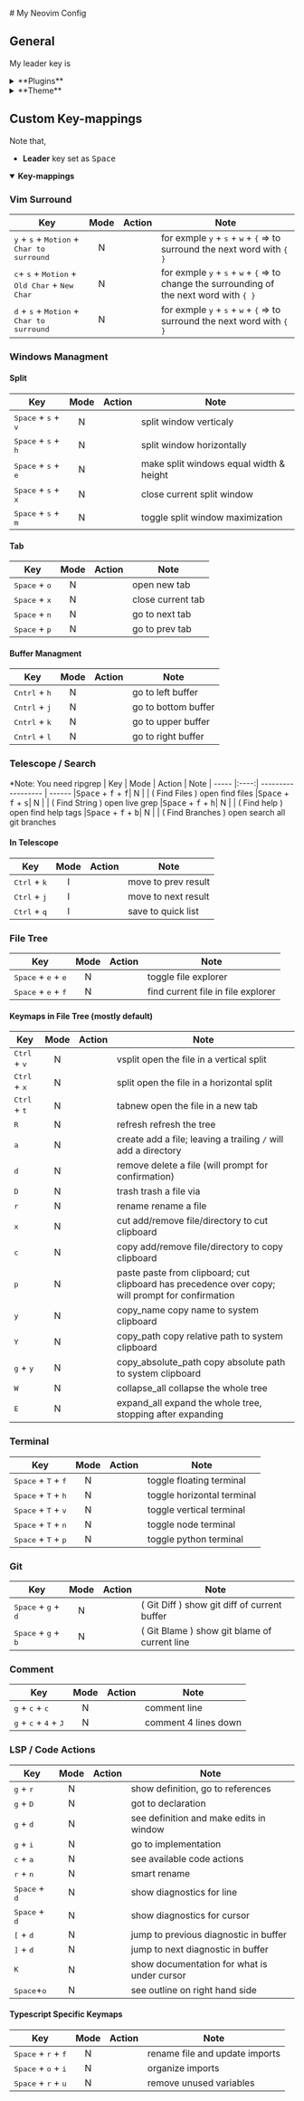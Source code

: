 <span style="center"># My Neovim Config</span>

## General

My leader key is <space>

<details>
<summary>**Plugins**</summary>
<br>
**Plugin managment:**
- [packer](https://github.com/wbthomason/packer.nvim)

**Snippets:**
- [LuaSnip](https://github.com/L3MON4D3/LuaSnip)
- [friendly-snippets](https://github.com/rafamadriz/friendly-snippets)
- [cmp_luasnip](https://github.com/saadparwaiz1/cmp_luasnip)

**LSP:**
- [nvim-lspconfig](https://github.com/neovim/nvim-lspconfig)
- [mason.nvim](https://github.com/williamboman/mason.nvim)
- [mason-lspconfig](https://github.com/williamboman/mason-lspconfig.nvim)
- [cmp-nvim-lsp](https://github.com/hrsh7th/cmp-nvim-lsp)
- [lsp sage](https://github.com/glepnir/lspsaga.nvim)
- [additional fuctionality for TS](https://github.com/jose-elias-alvarez/typescript.nvim)
- [lsp kind](https://github.com/onsails/lspkind.nvim)

**CMD / Autocompletion:**
- [nvim-cmp](https://github.com/hrsh7th/nvim-cmp)
- [cmp-buffer](https://github.com/hrsh7th/cmp-buffer)
- [cmp-path](https://github.com/hrsh7th/cmp-path)

**Formating / Linting:**
- [null-ls](https://github.com/jose-elias-alvarez/null-ls.nvim)
- [mason-null-ls](https://github.com/jayp0521/mason-null-ls.nvim)

**Other:**
- [popup](https://github.com/nvim-lua/popup.nvim)
- [plenary](https://github.com/folke/plenary.nvim)
- [lualine.nvim](https://github.com/nvim-lualine/lualine.nvim)
- [telescope](https://github.com/nvim-telescope/telescope.nvim)
- [nvim-tree](https://github.com/nvim-tree/nvim-tree.lua)
- [gitsigns](https://github.com/lewis6991/gitsigns.nvim)
- [bufferline](https://github.com/akinsho/bufferline.nvim)
- [which-key](https://github.com/folke/which-key.nvim)
- [toggleterm](https://github.com/akinsho/toggleterm.nvim)
- [treesitter](https://github.com/nvim-treesitter/nvim-treesitter)
- [nvim-autopairs](https://github.com/windwp/nvim-autopairs)
- [nvim-ts-autotag](https://github.com/windwp/nvim-ts-autotag)
- [vim-maximizer](https://github.com/szw/vim-maximizer)
- [comment](https://github.com/numToStr/Comment.nvim)
- [vim-surround](https://github.com/tpope/vim-surround)
</details>

<details>
<summary>**Theme**</summary>
<br>

- [vim-nigthfly](https://github.com/bluz71/vim-nightfly-colors)
</details>

## Custom Key-mappings

Note that,

* **Leader** key set as <kbd>Space</kbd>

<details open>
  <summary>
    <strong>Key-mappings</strong>
  </summary>


### Vim Surround
| Key           | Mode          | Action             | Note
| ----- |:----:| ------------------ | ------
| <kbd>y</kbd> + <kbd>s</kbd> + <kbd>Motion</kbd> + <kbd>Char to surround</kbd>| N | | for exmple <kbd>y</kbd> + <kbd>s</kbd> + <kbd>w</kbd> + <kbd>{</kbd> => to surround the next word with <kbd>{ </kbd> <kbd>}</kbd>
| <kbd>c</kbd>+ <kbd>s</kbd> + <kbd>Motion</kbd> + <kbd>Old Char</kbd> + <kbd>New Char</kbd> | N |  |  for exmple <kbd>y</kbd> + <kbd>s</kbd> + <kbd>w</kbd> + <kbd>{</kbd> => to change the surrounding of the next word with <kbd>{ </kbd> <kbd>}</kbd>
| <kbd>d</kbd> + <kbd>s</kbd> + <kbd>Motion</kbd> + <kbd>Char to surround</kbd> | N | | for exmple <kbd>y</kbd> + <kbd>s</kbd> + <kbd>w</kbd> + <kbd>{</kbd> => to surround the next word with <kbd>{ </kbd> <kbd>}</kbd>

### Windows Managment

#### Split
| Key           | Mode          | Action             | Note
| ----- |:----:| ------------------ | ------
|<kbd>Space</kbd> + <kbd>s</kbd> + <kbd>v</kbd> | N | |  split window verticaly
|<kbd>Space</kbd> + <kbd>s</kbd> + <kbd>h</kbd> | N | |  split window horizontally
|<kbd>Space</kbd> + <kbd>s</kbd> + <kbd>e</kbd> | N | |  make split windows equal width & height
|<kbd>Space</kbd> + <kbd>s</kbd> + <kbd>x</kbd> | N | |  close current split window
|<kbd>Space</kbd> + <kbd>s</kbd> + <kbd>m</kbd> | N | |  toggle split window maximization

#### Tab
| Key           | Mode          | Action             | Note
| ----- |:----:| ------------------ | ------
| <kbd>Space</kbd> + <kbd>o</kbd> | N | | open new tab
| <kbd>Space</kbd> + <kbd>x</kbd> | N | | close current tab
| <kbd>Space</kbd> + <kbd>n</kbd> | N | | go to next tab
| <kbd>Space</kbd> + <kbd>p</kbd> | N | | go to prev tab

#### Buffer Managment
| Key           | Mode          | Action             | Note
| ----- |:----:| ------------------ | ------
|<kbd>Cntrl</kbd> + <kbd>h</kbd>| N | | go to left buffer
|<kbd>Cntrl</kbd> + <kbd>j</kbd>| N | | go to bottom buffer
|<kbd>Cntrl</kbd> + <kbd>k</kbd>| N | | go to upper buffer
|<kbd>Cntrl</kbd> + <kbd>l</kbd>| N | | go to right buffer

### Telescope / Search

\*Note: You need ripgrep
| Key           | Mode          | Action             | Note
| ----- |:----:| ------------------ | ------
|<kbd>Space</kbd> + <kbd>f</kbd> + <kbd>f</kbd>| N  | | ( Find Files ) open find files
|<kbd>Space</kbd> + <kbd>f</kbd> + <kbd>s</kbd>| N  | | ( Find String ) open live grep
|<kbd>Space</kbd> + <kbd>f</kbd> + <kbd>h</kbd>| N  | | ( Find help ) open find help tags
|<kbd>Space</kbd> + <kbd>f</kbd> + <kbd>b</kbd>| N  | | ( Find Branches ) open search all git branches

#### In Telescope
| Key           | Mode          | Action             | Note
| ----- |:----:| ------------------ | ------
|<kbd>Ctrl</kbd> + <kbd>k</kbd>| I | |  move to prev result
|<kbd>Ctrl</kbd> + <kbd>j</kbd>| I | |  move to next result
|<kbd>Ctrl</kbd> + <kbd>q</kbd>| I | |  save to quick list

### File Tree
| Key           | Mode          | Action             | Note
| ----- |:----:| ------------------ | ------
|<kbd>Space</kbd> + <kbd>e</kbd> + <kbd>e</kbd>| N | | toggle file explorer
|<kbd>Space</kbd> + <kbd>e</kbd> + <kbd>f</kbd>| N | | find current file in file explorer

#### Keymaps in File Tree (mostly default)
| Key           | Mode          | Action             | Note
| ----- |:----:| ------------------ | ------
|<kbd>Ctrl</kbd> + <kbd>v</kbd> | N | |  vsplit open the file in a vertical split
|<kbd>Ctrl</kbd> + <kbd>x</kbd> | N | |  split open the file in a horizontal split
|<kbd>Ctrl</kbd> + <kbd>t</kbd> | N | |  tabnew open the file in a new tab
|<kbd>R</kbd>| N | | refresh refresh the tree
|<kbd>a</kbd>| N | | create add a file; leaving a trailing `/` will add a directory
|<kbd>d</kbd>| N | | remove delete a file (will prompt for confirmation)
|<kbd>D</kbd>| N | | trash trash a file via |trash| option
|<kbd>r</kbd>| N | | rename rename a file
|<kbd>x</kbd>| N | | cut add/remove file/directory to cut clipboard
|<kbd>c</kbd>| N | | copy add/remove file/directory to copy clipboard
|<kbd>p</kbd>| N | | paste paste from clipboard; cut clipboard has precedence over copy; will prompt for confirmation
|<kbd>y</kbd>| N | | copy_name copy name to system clipboard
|<kbd>Y</kbd>| N | | copy_path copy relative path to system clipboard
|<kbd>g</kbd> + <kbd>y</kbd>| N | |  copy_absolute_path copy absolute path to system clipboard
|<kbd>W</kbd>| N | | collapse_all collapse the whole tree
|<kbd>E</kbd>| N | | expand_all expand the whole tree, stopping after expanding |actions.expand_all.max_folder_discovery| folders

### Terminal
| Key           | Mode          | Action             | Note
| ----- |:----:| ------------------ | ------
|<kbd>Space</kbd> + <kbd>T</kbd> + <kbd>f</kbd>| N | | toggle floating terminal
|<kbd>Space</kbd> + <kbd>T</kbd> + <kbd>h</kbd>| N | | toggle horizontal terminal
|<kbd>Space</kbd> + <kbd>T</kbd> + <kbd>v</kbd>| N | | toggle vertical terminal
|<kbd>Space</kbd> + <kbd>T</kbd> + <kbd>n</kbd>| N | | toggle node terminal
|<kbd>Space</kbd> + <kbd>T</kbd> + <kbd>p</kbd>| N | | toggle python terminal

### Git
| Key           | Mode          | Action             | Note
| ----- |:----:| ------------------ | ------
|<kbd>Space</kbd> + <kbd>g</kbd> + <kbd>d</kbd> | N | | ( Git Diff ) show git diff of current buffer
|<kbd>Space</kbd> + <kbd>g</kbd> + <kbd>b</kbd> | N | | ( Git Blame ) show git blame of current line

### Comment
| Key           | Mode          | Action             | Note
| ----- |:----:| ------------------ | ------
|<kbd>g</kbd> + <kbd>c</kbd> + <kbd>c</kbd>| N | |  comment line
|<kbd>g</kbd> + <kbd>c</kbd>  + <kbd>4</kbd> + <kbd>J</kbd> | N | |  comment 4 lines down

### LSP / Code Actions
| Key           | Mode          | Action             | Note
| ----- |:----:| ------------------ | ------
|<kbd>g</kbd> + <kbd>r</kbd>| N | | show definition, go to references
|<kbd>g</kbd> + <kbd>D</kbd>| N | | got to declaration
|<kbd>g</kbd> + <kbd>d</kbd>| N | | see definition and make edits in window
|<kbd>g</kbd> + <kbd>i</kbd>| N | | go to implementation
|<kbd>c</kbd> + <kbd>a</kbd>| N | | see available code actions
|<kbd>r</kbd> + <kbd>n</kbd>| N | | smart rename
|<kbd>Space</kbd> + <kbd>d</kbd>| N | | show diagnostics for line
|<kbd>Space</kbd> + <kbd>d</kbd>| N | | show diagnostics for cursor
|<kbd>[</kbd> + <kbd>d</kbd> | N | |  jump to previous diagnostic in buffer
|<kbd>]</kbd> + <kbd>d</kbd> | N | |  jump to next diagnostic in buffer
|<kbd>K</kbd> | N | |  show documentation for what is under cursor
|<kbd>Space</kbd>+<kbd>o</kbd>| N | | see outline on right hand side

#### Typescript Specific Keymaps
| Key           | Mode          | Action             | Note
| ----- |:----:| ------------------ | ------
|<kbd>Space</kbd> + <kbd>r</kbd> + <kbd>f</kbd>| N | | rename file and update imports
|<kbd>Space</kbd> + <kbd>o</kbd> + <kbd>i</kbd>| N | | organize imports
|<kbd>Space</kbd> + <kbd>r</kbd> + <kbd>u</kbd>| N | | remove unused variables

</details>
